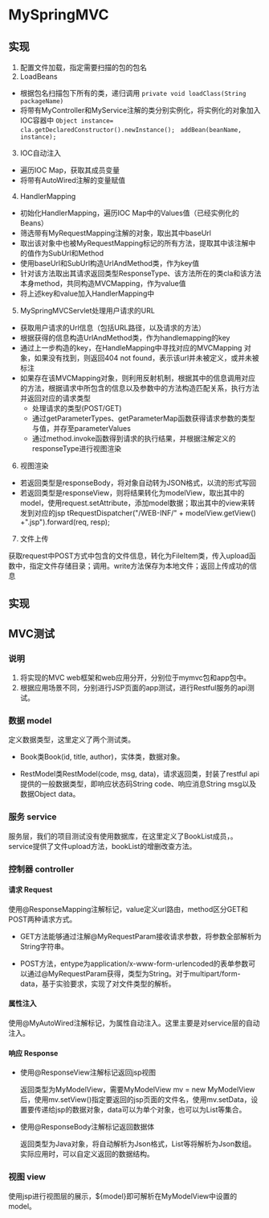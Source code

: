 # MySpringMVC
## 实现

1. 配置文件加载，指定需要扫描的包的包名
2. LoadBeans

- 根据包名扫描包下所有的类，递归调用
  `private void loadClass(String packageName)`  
- 将带有MyController和MyService注解的类分别实例化，将实例化的对象加入IOC容器中
  `Object instance= cla.getDeclaredConstructor().newInstance(); ` 
  `addBean(beanName, instance);`  

3. IOC自动注入

- 遍历IOC Map，获取其成员变量
- 将带有AutoWired注解的变量赋值

4. HandlerMapping

- 初始化HandlerMapping，遍历IOC Map中的Values值（已经实例化的Beans）
- 筛选带有MyRequestMapping注解的对象，取出其中baseUrl
- 取出该对象中也被MyRequestMapping标记的所有方法，提取其中该注解中的值作为SubUrl和Method
- 使用baseUrl和SubUrl构造UrlAndMethod类，作为key值
- 针对该方法取出其请求返回类型ResponseType、该方法所在的类cla和该方法本身method，共同构造MVCMapping，作为value值
- 将上述key和value加入HandlerMapping中

5. MySpringMVCServlet处理用户请求的URL

- 获取用户请求的Url信息（包括URL路径，以及请求的方法）
- 根据获得的信息构造UrlAndMethod类，作为handlemapping的key
- 通过上一步构造的key，在HandleMapping中寻找对应的MVCMapping 对象，如果没有找到，则返回404 not found，表示该url并未被定义，或并未被标注
- 如果存在该MVCMapping对象，则利用反射机制，根据其中的信息调用对应的方法，根据请求中所包含的信息以及参数中的方法构造匹配关系，执行方法并返回对应的请求类型
  - 处理请求的类型(POST/GET)
  - 通过getParameterTypes、getParameterMap函数获得请求参数的类型与值，并存至parameterValues
  - 通过method.invoke函数得到请求的执行结果，并根据注解定义的responseType进行视图渲染

6. 视图渲染

- 若返回类型是responseBody，将对象自动转为JSON格式，以流的形式写回 
- 若返回类型是responseView，则将结果转化为modelView，取出其中的model，使用request.setAttribute，添加model数据；取出其中的view来转发到对应的jsp
  tRequestDispatcher("/WEB-INF/" + modelView.getView() +".jsp").forward(req, resp);  

7. 文件上传

获取request中POST方式中包含的文件信息，转化为FileItem类，传入upload函数中，指定文件存储目录；调用。write方法保存为本地文件；返回上传成功的信息

## 实现

## MVC测试

### 说明

1. 将实现的MVC web框架和web应用分开，分别位于mymvc包和app包中。
2. 根据应用场景不同，分别进行JSP页面的app测试，进行Restful服务的api测试。



### 数据 model

定义数据类型，这里定义了两个测试类。

- Book类Book(id, title, author)，实体类，数据对象。

- RestModel类RestModel(code, msg, data)，请求返回类，封装了restful api提供的一般数据类型，即响应状态码String code、响应消息String msg以及数据Object data。



### 服务 service

服务层，我们的项目测试没有使用数据库，在这里定义了BookList成员，。service提供了文件upload方法，bookList的增删改查方法。



### 控制器 controller

#### **请求 Request**

  使用@ResponseMapping注解标记，value定义url路由，method区分GET和POST两种请求方式。  

- GET方法能够通过注解@MyRequestParam接收请求参数，将参数全部解析为String字符串。

- POST方法，entype为application/x-www-form-urlencoded的表单参数可以通过@MyRequestParam获得，类型为String。对于multipart/form-data，基于实验要求，实现了对文件类型的解析。

#### **属性注入**

  使用@MyAutoWired注解标记，为属性自动注入。这里主要是对service层的自动注入。  

#### **响应 Response**  

- 使用@ResponseView注解标记返回jsp视图

  返回类型为MyModelView，需要MyModelView mv = new MyModelView后，使用mv.setView()指定要返回的jsp页面的文件名，使用mv.setData，设置要传递给jsp的数据对象，data可以为单个对象，也可以为List等集合。

- 使用@ResponseBody注解标记返回数据体

  返回类型为Java对象，将自动解析为Json格式，List等将解析为Json数组。实际应用时，可以自定义返回的数据结构。

### 视图 view

使用jsp进行视图层的展示，${model}即可解析在MyModelView中设置的model。

